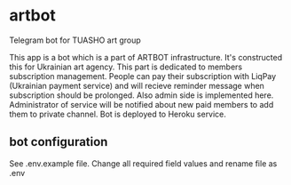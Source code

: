 # artbot
Telegram bot for TUASHO art group

This app is a bot which is a part of ARTBOT infrastructure. It's constructed this for Ukrainian art agency.
This part is dedicated to members subscription management. People can pay their subscription with LiqPay (Ukrainian payment service) and will recieve reminder message when subscription should be prolonged.
Also admin side is implemented here. Administrator of service will be notified about new paid members to add them to private channel.
Bot is deployed to Heroku service.

## bot configuration

See .env.example file. Change all required field values and rename file as .env


